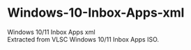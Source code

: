 # Windows-10-Inbox-Apps-xml
Windows 10/11 Inbox Apps xml  
Extracted from VLSC Windows 10/11 Inbox Apps ISO.  

